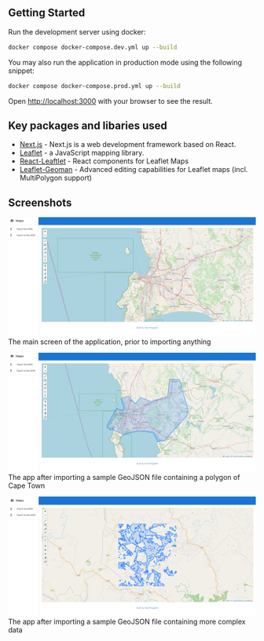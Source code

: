 ## Getting Started
Run the development server using docker:
```bash
docker compose docker-compose.dev.yml up --build
```

You may also run the application in production mode using the following snippet:
```bash
docker compose docker-compose.prod.yml up --build
```

Open [http://localhost:3000](http://localhost:3000) with your browser to see the result.

## Key packages and libaries used
- [Next.js](https://nextjs.org/docs) - Next.js is a web development framework based on React.
- [Leaflet](https://leafletjs.com/) - a JavaScript mapping library.
- [React-Leaftlet](https://react-leaflet.js.org/) - React components for Leaflet Maps
- [Leaflet-Geoman](https://github.com/geoman-io/leaflet-geoman) - Advanced editing capabilities for Leaflet maps (incl. MultiPolygon support)

## Screenshots
![Main Screen](/readme-resources/main_screen.png)
The main screen of the application, prior to importing anything

![Imported Cape Town GeoJSON](/readme-resources/imported_ct.png)
The app after importing a sample GeoJSON file containing a polygon of Cape Town

![Imported sample GeoJSON](/readme-resources/imported_sample.png)
The app after importing a sample GeoJSON file containing more complex data
